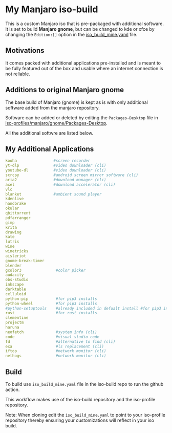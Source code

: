 # My Manjaro iso-build

This is a custom Manjaro iso that is pre-packaged with additional software.
It is set to build **Manjaro gnome**, but can be changed to kde or xfce by changing the `Edition:[]` option in the [iso_build_mine.yaml](https://github.com/cfdlad/iso-build/blob/main/.github/workflows/iso_build_mine.yaml) file.

## Motivations
 
It comes packed with additional applications pre-installed and is meant to be fully featured out of the box and usable where an internet connection is not reliable.

## Additions to original Manjaro gnome

The base build of Manjaro (gnome) is kept as is with only additional software added from the manjaro repository.  

Software can be added or deleted by editing the `Packages-Desktop` file in [iso-profiles/manjaro/gnome/Packages-Desktop](https://github.com/cfdlad/iso-profiles/blob/master/manjaro/gnome/Packages-Desktop).  

All the additional softwre are listed below.

## My Additional Applications

```yaml
kooha                #screen recorder
yt-dlp               #video downloader (cli)
youtube-dl           #video downloader (cli)
scrcpy               #android screen mirror software (cli)
aria2                #download manager (cli)
axel                 #download accelerator (cli)
vlc  
blanket              #ambient sound player
kdenlive
handbrake
okular
qbittorrent
pdfarranger
gimp
krita
drawing
kate
lutris
wine
winetricks
aisleriot
gnome-break-timer
blender
gcolor3               #color picker
audacity
obs-studio
inkscape
darktable
celluloid
python-pip            #for pip3 installs
python-wheel          #for pip3 installs
#python-setuptools    #already included in defualt install #for pip3 installs
rust                  #for rust installs
clementine
projectm
haruna
neofetch              #system info (cli)
code                  #visual studio code
fd                    #alternative to find (cli)
exa                   #ls replacement (cli)
iftop                 #network monitor (cli)
nethogs               #network monitor (cli)

```

## Build

To build use `iso_build_mine.yaml` file in the iso-build repo to run the github action. 

This workflow makes use of the iso-build repository and the iso-profile repository. 

Note: When cloning edit the `iso_build_mine.yaml` to point to your iso-profile repository thereby ensuring your customizations will reflect in your iso build.
